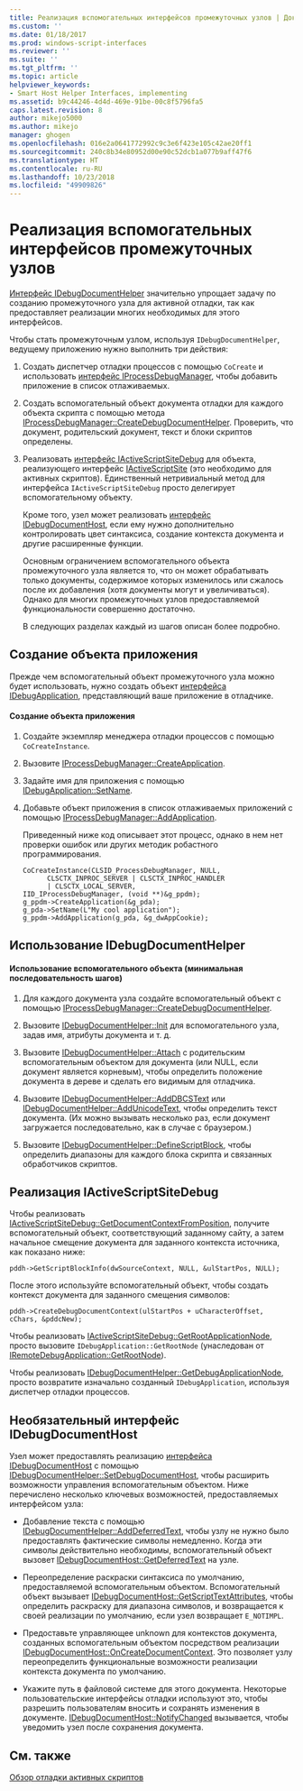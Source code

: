 ```yaml
---
title: Реализация вспомогательных интерфейсов промежуточных узлов | Документы Майкрософт
ms.custom: ''
ms.date: 01/18/2017
ms.prod: windows-script-interfaces
ms.reviewer: ''
ms.suite: ''
ms.tgt_pltfrm: ''
ms.topic: article
helpviewer_keywords:
- Smart Host Helper Interfaces, implementing
ms.assetid: b9c44246-4d4d-469e-91be-00c8f5796fa5
caps.latest.revision: 8
author: mikejo5000
ms.author: mikejo
manager: ghogen
ms.openlocfilehash: 016e2a0641772992c9c3e6f423e105c42ae20ff1
ms.sourcegitcommit: 240c8b34e80952d00e90c52dcb1a077b9aff47f6
ms.translationtype: HT
ms.contentlocale: ru-RU
ms.lasthandoff: 10/23/2018
ms.locfileid: "49909826"
---
```

# <a name="implementing-smart-host-helper-interfaces"></a>Реализация вспомогательных интерфейсов промежуточных узлов
[Интерфейс IDebugDocumentHelper](../winscript/reference/idebugdocumenthelper-interface.md) значительно упрощает задачу по созданию промежуточного узла для активной отладки, так как предоставляет реализации многих необходимых для этого интерфейсов.  
  
 Чтобы стать промежуточным узлом, используя `IDebugDocumentHelper`, ведущему приложению нужно выполнить три действия:  
  
1. Создать диспетчер отладки процессов с помощью `CoCreate` и использовать [интерфейс IProcessDebugManager](../winscript/reference/iprocessdebugmanager-interface.md), чтобы добавить приложение в список отлаживаемых.  
  
2. Создать вспомогательный объект документа отладки для каждого объекта скрипта с помощью метода [IProcessDebugManager::CreateDebugDocumentHelper](../winscript/reference/iprocessdebugmanager-createdebugdocumenthelper.md). Проверить, что документ, родительский документ, текст и блоки скриптов определены.  
  
3. Реализовать [интерфейс IActiveScriptSiteDebug](../winscript/reference/iactivescriptsitedebug-interface.md) для объекта, реализующего интерфейс [IActiveScriptSite](../winscript/reference/iactivescriptsite.md) (это необходимо для активных скриптов). Единственный нетривиальный метод для интерфейса `IActiveScriptSiteDebug` просто делегирует вспомогательному объекту.  
  
   Кроме того, узел может реализовать [интерфейс IDebugDocumentHost](../winscript/reference/idebugdocumenthost-interface.md), если ему нужно дополнительно контролировать цвет синтаксиса, создание контекста документа и другие расширенные функции.  
  
   Основным ограничением вспомогательного объекта промежуточного узла является то, что он может обрабатывать только документы, содержимое которых изменилось или сжалось после их добавления (хотя документы могут и увеличиваться). Однако для многих промежуточных узлов предоставляемой функциональности совершенно достаточно.  
  
   В следующих разделах каждый из шагов описан более подробно.  
  
## <a name="create-an-application-object"></a>Создание объекта приложения  
 Прежде чем вспомогательный объект промежуточного узла можно будет использовать, нужно создать объект [интерфейса IDebugApplication](../winscript/reference/idebugapplication-interface.md), представляющий ваше приложение в отладчике.  
  
#### <a name="to-create-an-application-object"></a>Создание объекта приложения  
  
1.  Создайте экземпляр менеджера отладки процессов с помощью `CoCreateInstance`.  
  
2.  Вызовите [IProcessDebugManager::CreateApplication](../winscript/reference/iprocessdebugmanager-createapplication.md).  
  
3.  Задайте имя для приложения с помощью [IDebugApplication::SetName](../winscript/reference/idebugapplication-setname.md).  
  
4.  Добавьте объект приложения в список отлаживаемых приложений с помощью [IProcessDebugManager::AddApplication](../winscript/reference/iprocessdebugmanager-addapplication.md).  
  
     Приведенный ниже код описывает этот процесс, однако в нем нет проверки ошибок или других методик робастного программирования.  
  
    ```  
    CoCreateInstance(CLSID_ProcessDebugManager, NULL,  
          CLSCTX_INPROC_SERVER | CLSCTX_INPROC_HANDLER  
          | CLSCTX_LOCAL_SERVER,  
    IID_IProcessDebugManager, (void **)&g_ppdm);  
    g_ppdm->CreateApplication(&g_pda);  
    g_pda->SetName(L"My cool application");  
    g_ppdm->AddApplication(g_pda, &g_dwAppCookie);  
    ```  
  
## <a name="using-idebugdocumenthelper"></a>Использование IDebugDocumentHelper  
  
#### <a name="to-use-the-helper-minimal-sequence-of-steps"></a>Использование вспомогательного объекта (минимальная последовательность шагов)  
  
1.  Для каждого документа узла создайте вспомогательный объект с помощью [IProcessDebugManager::CreateDebugDocumentHelper](../winscript/reference/iprocessdebugmanager-createdebugdocumenthelper.md).  
  
2.  Вызовите [IDebugDocumentHelper::Init](../winscript/reference/idebugdocumenthelper-init.md) для вспомогательного узла, задав имя, атрибуты документа и т. д.  
  
3.  Вызовите [IDebugDocumentHelper::Attach](../winscript/reference/idebugdocumenthelper-attach.md) с родительским вспомогательным объектом для документа (или NULL, если документ является корневым), чтобы определить положение документа в дереве и сделать его видимым для отладчика.  
  
4.  Вызовите [IDebugDocumentHelper::AddDBCSText](../winscript/reference/idebugdocumenthelper-adddbcstext.md) или [IDebugDocumentHelper::AddUnicodeText](../winscript/reference/idebugdocumenthelper-addunicodetext.md), чтобы определить текст документа. (Их можно вызывать несколько раз, если документ загружается последовательно, как в случае с браузером.)  
  
5.  Вызовите [IDebugDocumentHelper::DefineScriptBlock](../winscript/reference/idebugdocumenthelper-definescriptblock.md), чтобы определить диапазоны для каждого блока скрипта и связанных обработчиков скриптов.  
  
## <a name="implementing-iactivescriptsitedebug"></a>Реализация IActiveScriptSiteDebug  
 Чтобы реализовать [IActiveScriptSiteDebug::GetDocumentContextFromPosition](../winscript/reference/iactivescriptsitedebug-getdocumentcontextfromposition.md), получите вспомогательный объект, соответствующий заданному сайту, а затем начальное смещение документа для заданного контекста источника, как показано ниже:  
  
```  
pddh->GetScriptBlockInfo(dwSourceContext, NULL, &ulStartPos, NULL);  
```  
  
 После этого используйте вспомогательный объект, чтобы создать контекст документа для заданного смещения символов:  
  
```  
pddh->CreateDebugDocumentContext(ulStartPos + uCharacterOffset, cChars, &pddcNew);  
```  
  
 Чтобы реализовать [IActiveScriptSiteDebug::GetRootApplicationNode](../winscript/reference/iactivescriptsitedebug-getrootapplicationnode.md), просто вызовите `IDebugApplication::GetRootNode` (унаследован от [IRemoteDebugApplication::GetRootNode](../winscript/reference/iremotedebugapplication-getrootnode.md)).  
  
 Чтобы реализовать [IDebugDocumentHelper::GetDebugApplicationNode](../winscript/reference/idebugdocumenthelper-getdebugapplicationnode.md), просто возвратите изначально созданный `IDebugApplication`, используя диспетчер отладки процессов.  
  
## <a name="the-optional-idebugdocumenthost-interface"></a>Необязательный интерфейс IDebugDocumentHost  
 Узел может предоставлять реализацию [интерфейса IDebugDocumentHost](../winscript/reference/idebugdocumenthost-interface.md) с помощью [IDebugDocumentHelper::SetDebugDocumentHost](../winscript/reference/idebugdocumenthelper-setdebugdocumenthost.md), чтобы расширить возможности управления вспомогательным объектом. Ниже перечислено несколько ключевых возможностей, предоставляемых интерфейсом узла:  
  
-   Добавление текста с помощью [IDebugDocumentHelper::AddDeferredText](../winscript/reference/idebugdocumenthelper-adddeferredtext.md), чтобы узлу не нужно было предоставлять фактические символы немедленно. Когда эти символы действительно необходимы, вспомогательный объект вызовет [IDebugDocumentHost::GetDeferredText](../winscript/reference/idebugdocumenthost-getdeferredtext.md) на узле.  
  
-   Переопределение раскраски синтаксиса по умолчанию, предоставляемой вспомогательным объектом. Вспомогательный объект вызывает [IDebugDocumentHost::GetScriptTextAttributes](../winscript/reference/idebugdocumenthost-getscripttextattributes.md), чтобы определить раскраску для диапазона символов, и возвращается к своей реализации по умолчанию, если узел возвращает `E_NOTIMPL`.  
  
-   Предоставьте управляющее unknown для контекстов документа, созданных вспомогательным объектом посредством реализации [IDebugDocumentHost::OnCreateDocumentContext](../winscript/reference/idebugdocumenthost-oncreatedocumentcontext.md). Это позволяет узлу переопределить функциональные возможности реализации контекста документа по умолчанию.  
  
-   Укажите путь в файловой системе для этого документа. Некоторые пользовательские интерфейсы отладки используют это, чтобы разрешить пользователям вносить и сохранять изменения в документе. [IDebugDocumentHost::NotifyChanged](../winscript/reference/idebugdocumenthost-notifychanged.md) вызывается, чтобы уведомить узел после сохранения документа.  
  
## <a name="see-also"></a>См. также  
 [Обзор отладки активных скриптов](../winscript/active-script-debugging-overview.md)